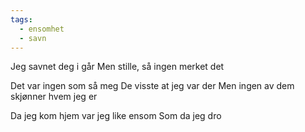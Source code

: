 ```yaml
---
tags:
  - ensomhet
  - savn
---
```

Jeg savnet deg i går
Men stille, så ingen merket det

Det var ingen som så meg
De visste at jeg var der
Men ingen av dem skjønner hvem jeg er

Da jeg kom hjem var jeg like ensom
Som da jeg dro
